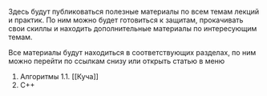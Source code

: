 Здесь будут публиковаться полезные материалы по всем темам лекций и практик. По ним можно будет готовиться к защитам, прокачивать свои скиллы и находить дополнительные материалы по интересующим темам.

Все материалы будут находиться в соответствующих разделах, по ним можно перейти по ссылкам снизу или открыть статью в меню

1.  Алгоритмы
	1.1.  [[Куча]]
2. C++


